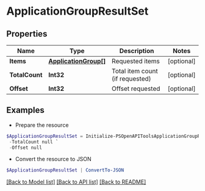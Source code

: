 # ApplicationGroupResultSet
## Properties

Name | Type | Description | Notes
------------ | ------------- | ------------- | -------------
**Items** | [**ApplicationGroup[]**](ApplicationGroup.md) | Requested items | [optional] 
**TotalCount** | **Int32** | Total item count (if requested) | [optional] 
**Offset** | **Int32** | Offset requested | [optional] 

## Examples

- Prepare the resource
```powershell
$ApplicationGroupResultSet = Initialize-PSOpenAPIToolsApplicationGroupResultSet  -Items null `
 -TotalCount null `
 -Offset null
```

- Convert the resource to JSON
```powershell
$ApplicationGroupResultSet | ConvertTo-JSON
```

[[Back to Model list]](../README.md#documentation-for-models) [[Back to API list]](../README.md#documentation-for-api-endpoints) [[Back to README]](../README.md)

